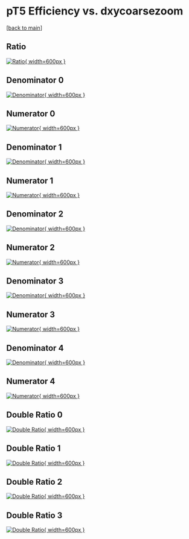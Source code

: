 # pT5 Efficiency vs. dxycoarsezoom

[[back to main](./)]



## Ratio

[![Ratio](../mtv/var/pT5_vtr_211_1_eff_dxycoarsezoom.png){ width=600px }](../mtv/var/pT5_vtr_211_1_eff_dxycoarsezoom.pdf)

## Denominator 0

[![Denominator](../mtv/den/pT5_vtr_211_1_eff_dxycoarsezoom_den0.png){ width=600px }](../mtv/den/pT5_vtr_211_1_eff_dxycoarsezoom_den0.pdf)

## Numerator 0

[![Numerator](../mtv/num/pT5_vtr_211_1_eff_dxycoarsezoom_num0.png){ width=600px }](../mtv/num/pT5_vtr_211_1_eff_dxycoarsezoom_num0.pdf)

## Denominator 1

[![Denominator](../mtv/den/pT5_vtr_211_1_eff_dxycoarsezoom_den1.png){ width=600px }](../mtv/den/pT5_vtr_211_1_eff_dxycoarsezoom_den1.pdf)

## Numerator 1

[![Numerator](../mtv/num/pT5_vtr_211_1_eff_dxycoarsezoom_num1.png){ width=600px }](../mtv/num/pT5_vtr_211_1_eff_dxycoarsezoom_num1.pdf)

## Denominator 2

[![Denominator](../mtv/den/pT5_vtr_211_1_eff_dxycoarsezoom_den2.png){ width=600px }](../mtv/den/pT5_vtr_211_1_eff_dxycoarsezoom_den2.pdf)

## Numerator 2

[![Numerator](../mtv/num/pT5_vtr_211_1_eff_dxycoarsezoom_num2.png){ width=600px }](../mtv/num/pT5_vtr_211_1_eff_dxycoarsezoom_num2.pdf)

## Denominator 3

[![Denominator](../mtv/den/pT5_vtr_211_1_eff_dxycoarsezoom_den3.png){ width=600px }](../mtv/den/pT5_vtr_211_1_eff_dxycoarsezoom_den3.pdf)

## Numerator 3

[![Numerator](../mtv/num/pT5_vtr_211_1_eff_dxycoarsezoom_num3.png){ width=600px }](../mtv/num/pT5_vtr_211_1_eff_dxycoarsezoom_num3.pdf)

## Denominator 4

[![Denominator](../mtv/den/pT5_vtr_211_1_eff_dxycoarsezoom_den4.png){ width=600px }](../mtv/den/pT5_vtr_211_1_eff_dxycoarsezoom_den4.pdf)

## Numerator 4

[![Numerator](../mtv/num/pT5_vtr_211_1_eff_dxycoarsezoom_num4.png){ width=600px }](../mtv/num/pT5_vtr_211_1_eff_dxycoarsezoom_num4.pdf)

## Double Ratio 0

[![Double Ratio](../mtv/ratio/pT5_vtr_211_1_eff_dxycoarsezoom_ratio0.png){ width=600px }](../mtv/ratio/pT5_vtr_211_1_eff_dxycoarsezoom_ratio0.pdf)

## Double Ratio 1

[![Double Ratio](../mtv/ratio/pT5_vtr_211_1_eff_dxycoarsezoom_ratio1.png){ width=600px }](../mtv/ratio/pT5_vtr_211_1_eff_dxycoarsezoom_ratio1.pdf)

## Double Ratio 2

[![Double Ratio](../mtv/ratio/pT5_vtr_211_1_eff_dxycoarsezoom_ratio2.png){ width=600px }](../mtv/ratio/pT5_vtr_211_1_eff_dxycoarsezoom_ratio2.pdf)

## Double Ratio 3

[![Double Ratio](../mtv/ratio/pT5_vtr_211_1_eff_dxycoarsezoom_ratio3.png){ width=600px }](../mtv/ratio/pT5_vtr_211_1_eff_dxycoarsezoom_ratio3.pdf)

